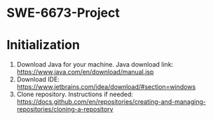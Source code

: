 # SWE-6673-Project
# Initialization
1. Download Java for your machine. Java download link: https://www.java.com/en/download/manual.jsp
2. Download IDE: https://www.jetbrains.com/idea/download/#section=windows
3. Clone repository. Instructions if needed: https://docs.github.com/en/repositories/creating-and-managing-repositories/cloning-a-repository
